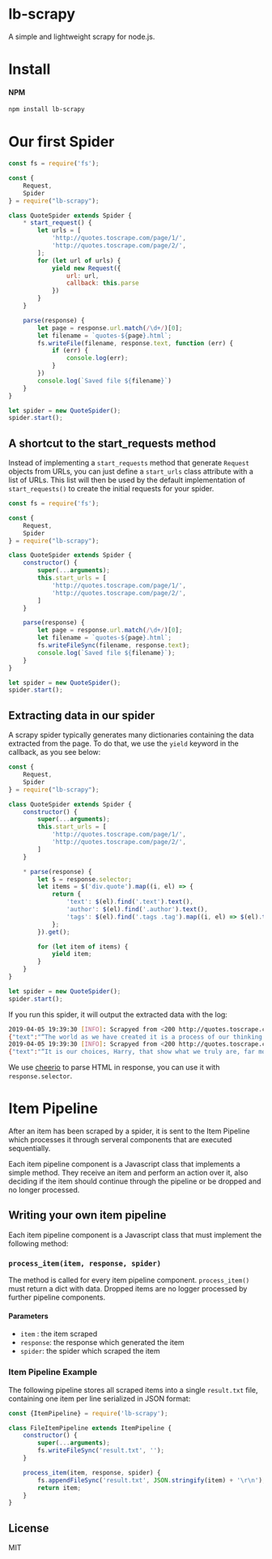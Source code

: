 # lb-scrapy


A simple and lightweight scrapy for node.js.

# Install

#### NPM

```bash
npm install lb-scrapy
```

# Our first Spider

```js
const fs = require('fs');

const {
    Request,
    Spider
} = require("lb-scrapy");

class QuoteSpider extends Spider {
    * start_request() {
        let urls = [
            'http://quotes.toscrape.com/page/1/',
            'http://quotes.toscrape.com/page/2/',
        ];
        for (let url of urls) {
            yield new Request({
                url: url,
                callback: this.parse
            })
        }
    }

    parse(response) {
        let page = response.url.match(/\d+/)[0];
        let filename = `quotes-${page}.html`;
        fs.writeFile(filename, response.text, function (err) {
            if (err) {
                console.log(err);
            }
        })
        console.log(`Saved file ${filename}`)
    }
}

let spider = new QuoteSpider();
spider.start();
```

## A shortcut to the start_requests method

Instead of implementing a `start_requests` method that generate `Request` objects from URLs, you can just define a `start_urls` class attribute with a list of URLs. This list will then be used by the default implementation of `start_requests()` to create the initial requests for your spider. 

```js
const fs = require('fs');

const {
    Request,
    Spider
} = require("lb-scrapy");

class QuoteSpider extends Spider {
    constructor() {
        super(...arguments);
        this.start_urls = [
            'http://quotes.toscrape.com/page/1/',
            'http://quotes.toscrape.com/page/2/',
        ]
    }

    parse(response) {
        let page = response.url.match(/\d+/)[0];
        let filename = `quotes-${page}.html`;
        fs.writeFileSync(filename, response.text);
        console.log(`Saved file ${filename}`);
    }
}

let spider = new QuoteSpider();
spider.start();
```

## Extracting data in our spider

A scrapy spider typically generates many dictionaries containing the data extracted from the page. To do that, we use the `yield` keyword in the callback, as you see below:

```js
const {
    Request,
    Spider
} = require("lb-scrapy");

class QuoteSpider extends Spider {
    constructor() {
        super(...arguments);
        this.start_urls = [
            'http://quotes.toscrape.com/page/1/',
            'http://quotes.toscrape.com/page/2/',
        ]
    }

    * parse(response) {
        let $ = response.selector;
        let items = $('div.quote').map((i, el) => {
            return {
                'text': $(el).find('.text').text(),
                'author': $(el).find('.author').text(),
                'tags': $(el).find('.tags .tag').map((i, el) => $(el).text()).get()
            };
        }).get();

        for (let item of items) {
            yield item;
        }
    }
}

let spider = new QuoteSpider();
spider.start();
```

If you run this spider, it will output the extracted data with the log:

```bash
2019-04-05 19:39:30 [INFO]: Scrapyed from <200 http://quotes.toscrape.com/page/1/>
{"text":"“The world as we have created it is a process of our thinking. It cannot be changed without changing our thinking.”","author":"Albert Einstein","tags":["change","deep-thoughts","thinking","world"]}
2019-04-05 19:39:30 [INFO]: Scrapyed from <200 http://quotes.toscrape.com/page/1/>
{"text":"“It is our choices, Harry, that show what we truly are, far more than our abilities.”","author":"J.K. Rowling","tags":["abilities","choices"]}
```

We use [cheerio](https://github.com/ilovepeppa/lb-scrapy) to parse HTML in response, you can use it with `response.selector`.

# Item Pipeline

After an item has been scraped by a spider, it is sent to the Item Pipeline which processes it through serveral components that are executed sequentially.

Each item pipeline component is a Javascript class that implements a simple method. They receive an item and perform an action over it, also deciding if the item should continue through the pipeline or be dropped and no longer processed.

## Writing your own item pipeline

Each item pipeline component is a Javascript class that must implement the following method:

### `process_item(item, response, spider)`

The method is called for every item pipeline component. `process_item()` must return a dict with data. Dropped items are no logger processed by further pipeline components.

#### Parameters
+ `item` : the item scraped
+ `response`: the response which generated the item
+ `spider`: the spider which scraped the item

### Item Pipeline Example

The following pipeline stores all scraped items into a single `result.txt` file, containing one item per line serialized in JSON format:

```js
const {ItemPipeline} = require('lb-scrapy');

class FileItemPipeline extends ItemPipeline {
    constructor() {
        super(...arguments);
        fs.writeFileSync('result.txt', '');
    }

    process_item(item, response, spider) {
        fs.appendFileSync('result.txt', JSON.stringify(item) + '\r\n');
        return item;
    }
}
```

## License

MIT
